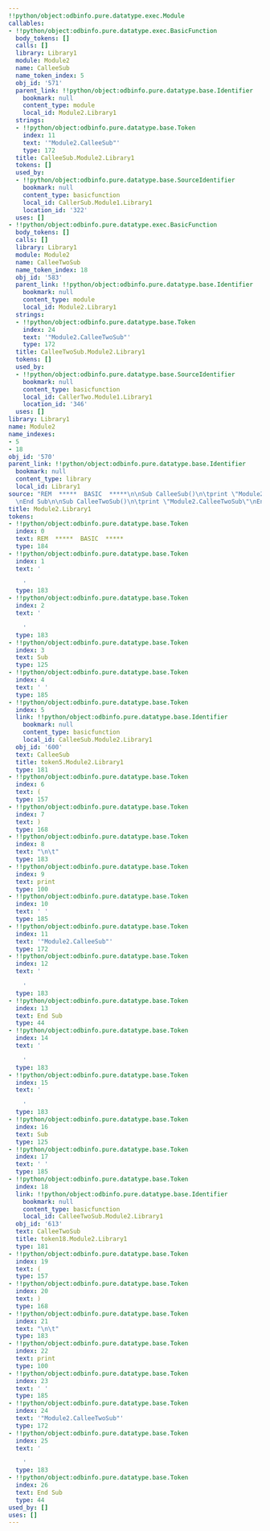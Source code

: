 ```yaml
---
!!python/object:odbinfo.pure.datatype.exec.Module
callables:
- !!python/object:odbinfo.pure.datatype.exec.BasicFunction
  body_tokens: []
  calls: []
  library: Library1
  module: Module2
  name: CalleeSub
  name_token_index: 5
  obj_id: '571'
  parent_link: !!python/object:odbinfo.pure.datatype.base.Identifier
    bookmark: null
    content_type: module
    local_id: Module2.Library1
  strings:
  - !!python/object:odbinfo.pure.datatype.base.Token
    index: 11
    text: '"Module2.CalleeSub"'
    type: 172
  title: CalleeSub.Module2.Library1
  tokens: []
  used_by:
  - !!python/object:odbinfo.pure.datatype.base.SourceIdentifier
    bookmark: null
    content_type: basicfunction
    local_id: CallerSub.Module1.Library1
    location_id: '322'
  uses: []
- !!python/object:odbinfo.pure.datatype.exec.BasicFunction
  body_tokens: []
  calls: []
  library: Library1
  module: Module2
  name: CalleeTwoSub
  name_token_index: 18
  obj_id: '583'
  parent_link: !!python/object:odbinfo.pure.datatype.base.Identifier
    bookmark: null
    content_type: module
    local_id: Module2.Library1
  strings:
  - !!python/object:odbinfo.pure.datatype.base.Token
    index: 24
    text: '"Module2.CalleeTwoSub"'
    type: 172
  title: CalleeTwoSub.Module2.Library1
  tokens: []
  used_by:
  - !!python/object:odbinfo.pure.datatype.base.SourceIdentifier
    bookmark: null
    content_type: basicfunction
    local_id: CallerTwo.Module1.Library1
    location_id: '346'
  uses: []
library: Library1
name: Module2
name_indexes:
- 5
- 18
obj_id: '570'
parent_link: !!python/object:odbinfo.pure.datatype.base.Identifier
  bookmark: null
  content_type: library
  local_id: Library1
source: "REM  *****  BASIC  *****\n\nSub CalleeSub()\n\tprint \"Module2.CalleeSub\"\
  \nEnd Sub\n\nSub CalleeTwoSub()\n\tprint \"Module2.CalleeTwoSub\"\nEnd Sub"
title: Module2.Library1
tokens:
- !!python/object:odbinfo.pure.datatype.base.Token
  index: 0
  text: REM  *****  BASIC  *****
  type: 184
- !!python/object:odbinfo.pure.datatype.base.Token
  index: 1
  text: '

    '
  type: 183
- !!python/object:odbinfo.pure.datatype.base.Token
  index: 2
  text: '

    '
  type: 183
- !!python/object:odbinfo.pure.datatype.base.Token
  index: 3
  text: Sub
  type: 125
- !!python/object:odbinfo.pure.datatype.base.Token
  index: 4
  text: ' '
  type: 185
- !!python/object:odbinfo.pure.datatype.base.Token
  index: 5
  link: !!python/object:odbinfo.pure.datatype.base.Identifier
    bookmark: null
    content_type: basicfunction
    local_id: CalleeSub.Module2.Library1
  obj_id: '600'
  text: CalleeSub
  title: token5.Module2.Library1
  type: 181
- !!python/object:odbinfo.pure.datatype.base.Token
  index: 6
  text: (
  type: 157
- !!python/object:odbinfo.pure.datatype.base.Token
  index: 7
  text: )
  type: 168
- !!python/object:odbinfo.pure.datatype.base.Token
  index: 8
  text: "\n\t"
  type: 183
- !!python/object:odbinfo.pure.datatype.base.Token
  index: 9
  text: print
  type: 100
- !!python/object:odbinfo.pure.datatype.base.Token
  index: 10
  text: ' '
  type: 185
- !!python/object:odbinfo.pure.datatype.base.Token
  index: 11
  text: '"Module2.CalleeSub"'
  type: 172
- !!python/object:odbinfo.pure.datatype.base.Token
  index: 12
  text: '

    '
  type: 183
- !!python/object:odbinfo.pure.datatype.base.Token
  index: 13
  text: End Sub
  type: 44
- !!python/object:odbinfo.pure.datatype.base.Token
  index: 14
  text: '

    '
  type: 183
- !!python/object:odbinfo.pure.datatype.base.Token
  index: 15
  text: '

    '
  type: 183
- !!python/object:odbinfo.pure.datatype.base.Token
  index: 16
  text: Sub
  type: 125
- !!python/object:odbinfo.pure.datatype.base.Token
  index: 17
  text: ' '
  type: 185
- !!python/object:odbinfo.pure.datatype.base.Token
  index: 18
  link: !!python/object:odbinfo.pure.datatype.base.Identifier
    bookmark: null
    content_type: basicfunction
    local_id: CalleeTwoSub.Module2.Library1
  obj_id: '613'
  text: CalleeTwoSub
  title: token18.Module2.Library1
  type: 181
- !!python/object:odbinfo.pure.datatype.base.Token
  index: 19
  text: (
  type: 157
- !!python/object:odbinfo.pure.datatype.base.Token
  index: 20
  text: )
  type: 168
- !!python/object:odbinfo.pure.datatype.base.Token
  index: 21
  text: "\n\t"
  type: 183
- !!python/object:odbinfo.pure.datatype.base.Token
  index: 22
  text: print
  type: 100
- !!python/object:odbinfo.pure.datatype.base.Token
  index: 23
  text: ' '
  type: 185
- !!python/object:odbinfo.pure.datatype.base.Token
  index: 24
  text: '"Module2.CalleeTwoSub"'
  type: 172
- !!python/object:odbinfo.pure.datatype.base.Token
  index: 25
  text: '

    '
  type: 183
- !!python/object:odbinfo.pure.datatype.base.Token
  index: 26
  text: End Sub
  type: 44
used_by: []
uses: []
---
```

